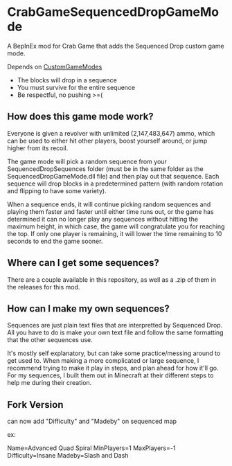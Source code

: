 # CrabGameSequencedDropGameMode
A BepInEx mod for Crab Game that adds the Sequenced Drop custom game mode.

Depends on [CustomGameModes](https://github.com/lammas321/CrabGameCustomGameModes)

- The blocks will drop in a sequence
- You must survive for the entire sequence
- Be respectful, no pushing >=(

## How does this game mode work?
Everyone is given a revolver with unlimited (2,147,483,647) ammo, which can be used to either hit other players, boost yourself around, or jump higher from its recoil.

The game mode will pick a random sequence from your SequencedDropSequences folder (must be in the same folder as the SequencedDropGameMode.dll file) and then play out that sequence.
Each sequence will drop blocks in a predetermined pattern (with random rotation and flipping to have some variety).

When a sequence ends, it will continue picking random sequences and playing them faster and faster until either time runs out, or the game has determined it can no longer play any sequences without hitting the maximum height, in which case, the game will congratulate you for reaching the top.
If only one player is remaining, it will lower the time remaining to 10 seconds to end the game sooner.

## Where can I get some sequences?
There are a couple available in this repository, as well as a .zip of them in the releases for this mod.

## How can I make my own sequences?
Sequences are just plain text files that are interpretted by Sequenced Drop.
All you have to do is make your own text file and follow the same formatting that the other sequences use.

It's mostly self explanatory, but can take some practice/messing around to get used to.
When making a more complicated or large sequence, I recommend trying to make it play in steps, and plan ahead for how it'll go.
For my sequences, I built them out in Minecraft at their different steps to help me during their creation.


## Fork Version


can now add "Difficulty" and "Madeby" on sequenced map

ex:

Name=Advanced Quad Spiral
MinPlayers=1
MaxPlayers=-1
Difficulty=Insane
Madeby=Slash and Dash

